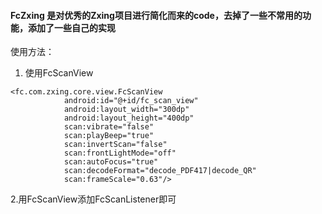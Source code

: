 #### FcZxing 是对优秀的Zxing项目进行简化而来的code，去掉了一些不常用的功能，添加了一些自己的实现
使用方法：
1. 使用FcScanView
```
<fc.com.zxing.core.view.FcScanView
            android:id="@+id/fc_scan_view"
            android:layout_width="300dp"
            android:layout_height="400dp"
            scan:vibrate="false" 
            scan:playBeep="true"
            scan:invertScan="false"
            scan:frontLightMode="off"
            scan:autoFocus="true"
            scan:decodeFormat="decode_PDF417|decode_QR"
            scan:frameScale="0.63"/>
```
2.用FcScanView添加FcScanListener即可
